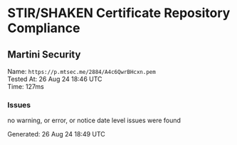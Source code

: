 # STIR/SHAKEN Certificate Repository Compliance

## Martini Security

Name: `https://p.mtsec.me/2884/A4c6QwrBHcxn.pem`\
Tested At: 26 Aug 24 18:46 UTC\
Time: 127ms

### Issues

no warning, or error, or notice date level issues were found

Generated: 26 Aug 24 18:49 UTC